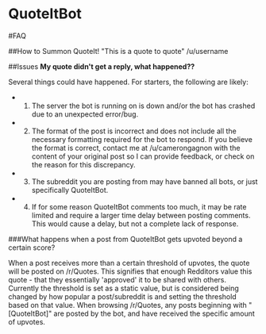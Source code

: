 # QuoteItBot
#FAQ

##How to Summon
QuoteIt! "This is a quote to quote" /u/username

##Issues
**My quote didn't get a reply, what happened??**

Several things could have happened. For starters, the following are likely:
* 1) The server the bot is running on is down and/or the bot has crashed due to an unexpected error/bug.
* 2) The format of the post is incorrect and does not include all the necessary formatting required for the bot to respond. If you believe the format is correct, contact me at /u/camerongagnon with the content of your original post so I can provide feedback, or check on the reason for this discrepancy.
* 3) The subreddit you are posting from may have banned all bots, or just specifically QuoteItBot.
* 4) If for some reason QuoteItBot comments too much, it may be rate limited and require a larger time delay between posting comments. This would cause a delay, but not a complete lack of response.

###What happens when a post from QuoteItBot gets upvoted beyond a certain score?

When a post receives more than a certain threshold of upvotes, the quote will be posted on /r/Quotes. This signifies that enough Redditors value this quote - that they essentially 'approved' it to be shared with others. Currently the threshold is set as a static value, but is considered being changed by how popular a post/subreddit is and setting the threshold based on that value. When browsing /r/Quotes, any posts beginning with "[QuoteItBot]" are posted by the bot, and have received the specific amount of upvotes.
